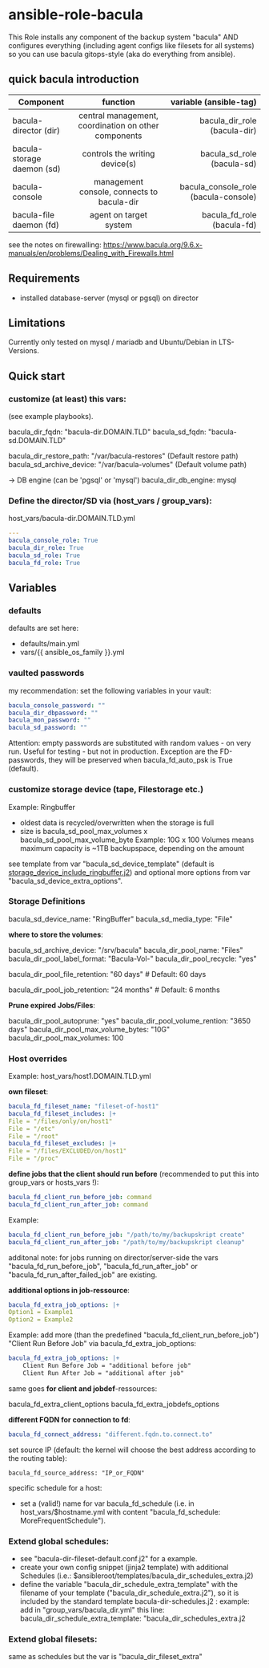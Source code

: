 # ansible-role-bacula

This Role installs any component of the backup system "bacula" AND configures everything (including agent configs like filesets for all systems) so you can use bacula gitops-style (aka do everything from ansible).


## quick bacula introduction

| Component | function | variable (ansible-tag) |
| ------------- |:-------------:| -----:|
| bacula-director (dir) | central management, coordination on other components | bacula_dir_role (bacula-dir) |
| bacula-storage daemon (sd) | controls the writing device(s) | bacula_sd_role (bacula-sd) |
| bacula-console | management console, connects to bacula-dir | bacula_console_role (bacula-console) |
| bacula-file daemon (fd) | agent on target system | bacula_fd_role (bacula-fd) |

see the notes on firewalling: https://www.bacula.org/9.6.x-manuals/en/problems/Dealing_with_Firewalls.html

## Requirements
- installed database-server (mysql or pgsql) on director

## Limitations

Currently only tested on mysql / mariadb and Ubuntu/Debian in LTS-Versions.

## Quick start

### customize (at least) this vars:
(see example playbooks).

bacula_dir_fqdn: "bacula-dir.DOMAIN.TLD"
bacula_sd_fqdn: "bacula-sd.DOMAIN.TLD"

bacula_dir_restore_path: "/var/bacula-restores" (Default restore path)
bacula_sd_archive_device: "/var/bacula-volumes" (Default volume path)

-> DB engine (can be 'pgsql' or 'mysql')
bacula_dir_db_engine: mysql

### Define the director/SD via (host_vars / group_vars):

host_vars/bacula-dir.DOMAIN.TLD.yml

```yaml
---
bacula_console_role: True
bacula_dir_role: True
bacula_sd_role: True
bacula_fd_role: True
```

## Variables

### defaults

defaults are set here:
- defaults/main.yml
- vars/{{ ansible_os_family }}.yml

### vaulted passwords
my recommendation: set the following variables in your vault:

```yaml
bacula_console_password: ""
bacula_dir_dbpassword: ""
bacula_mon_password: ""
bacula_sd_password: ""
```

Attention: empty passwords are substituted with random values - on very run. Useful for testing - but not in production.
Exception are the FD-passwords, they will be preserved when bacula_fd_auto_psk is True (default).

### customize storage device (tape, Filestorage etc.)
Example: Ringbuffer 
- oldest data is recycled/overwritten when the storage is full
- size is bacula_sd_pool_max_volumes x bacula_sd_pool_max_volume_byte
Example: 10G x 100 Volumes means maximum capacity is ~1TB backupspace, depending on the amount

see template from var "bacula_sd_device_template" (default is [storage_device_include_ringbuffer.j2](templates/storage_device_include_ringbuffer.j2)) and optional more options from var "bacula_sd_device_extra_options".

### Storage Definitions
bacula_sd_device_name: "RingBuffer"
bacula_sd_media_type: "File"

**where to store the volumes**:

bacula_sd_archive_device: "/srv/bacula"
bacula_dir_pool_name: "Files"
bacula_dir_pool_label_format: "Bacula-Vol-"
bacula_dir_pool_recycle: "yes"

bacula_dir_pool_file_retention: "60 days" # Default: 60 days

bacula_dir_pool_job_retention: "24 months" # Default: 6 months

**Prune expired Jobs/Files**:

bacula_dir_pool_autoprune: "yes"
bacula_dir_pool_volume_rention: "3650 days"
bacula_dir_pool_max_volume_bytes: "10G"
bacula_dir_pool_max_volumes: 100

### Host overrides

Example: host_vars/host1.DOMAIN.TLD.yml

**own fileset**:
```yaml
bacula_fd_fileset_name: "fileset-of-host1"
bacula_fd_fileset_includes: |+
File = "/files/only/on/host1"
File = "/etc"
File = "/root"
bacula_fd_fileset_excludes: |+
File = "/files/EXCLUDED/on/host1"
File = "/proc"
```

**define jobs that the client should run before** (recommended to put this into group_vars or hosts_vars !):

```yaml
bacula_fd_client_run_before_job: command
bacula_fd_client_run_after_job: command
```

Example:
```yaml
bacula_fd_client_run_before_job: "/path/to/my/backupskript create"
bacula_fd_client_run_after_job: "/path/to/my/backupskript cleanup"
```

additonal note: for jobs running on director/server-side the vars "bacula_fd_run_before_job", "bacula_fd_run_after_job" or "bacula_fd_run_after_failed_job" are existing.

**additional options in job-ressource**:
```yaml
bacula_fd_extra_job_options: |+
Option1 = Example1
Option2 = Example2
```

Example: add more (than the predefined "bacula_fd_client_run_before_job") "Client Run Before Job" via bacula_fd_extra_job_options:
```yaml
bacula_fd_extra_job_options: |+
    Client Run Before Job = "additional before job" 
    Client Run After Job = "additional after job"
```

same goes **for client and jobdef**-ressources:

bacula_fd_extra_client_options
bacula_fd_extra_jobdefs_options

**different FQDN for connection to fd**:
```yaml
bacula_fd_connect_address: "different.fqdn.to.connect.to"
```
set source IP (default: the kernel will choose the best address according to the routing table):
```
bacula_fd_source_address: "IP_or_FQDN"
```

specific schedule for a host:
- set a (valid!) name for var bacula_fd_schedule (i.e. in host_vars/$hostname.yml with content "bacula_fd_schedule: MoreFrequentSchedule").


### Extend global schedules:

- see "bacula-dir-fileset-default.conf.j2" for a example.
- create your own config snippet (jinja2 template) with additional Schedules (i.e.: $ansibleroot/templates/bacula_dir_schedules_extra.j2)
- define the variable "bacula_dir_schedule_extra_template" with the filename of your template ("bacula_dir_schedule_extra.j2"), so it is included by the standard template bacula-dir-schedules.j2 :
  example: add in "group_vars/bacula_dir.yml" this line: bacula_dir_schedule_extra_template: "bacula_dir_schedules_extra.j2

### Extend global filesets:

same as schedules but the var is "bacula_dir_fileset_extra"
